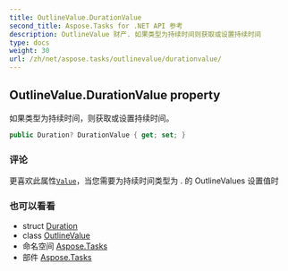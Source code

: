 ```yaml
---
title: OutlineValue.DurationValue
second_title: Aspose.Tasks for .NET API 参考
description: OutlineValue 财产. 如果类型为持续时间则获取或设置持续时间
type: docs
weight: 30
url: /zh/net/aspose.tasks/outlinevalue/durationvalue/
---
```

## OutlineValue.DurationValue property

如果类型为持续时间，则获取或设置持续时间。

```csharp
public Duration? DurationValue { get; set; }
```

### 评论

更喜欢此属性[`Value`](../value/)，当您需要为持续时间类型为 . 的 OutlineValues 设置值时

### 也可以看看

* struct [Duration](../../duration/)
* class [OutlineValue](../)
* 命名空间 [Aspose.Tasks](../../outlinevalue/)
* 部件 [Aspose.Tasks](../../../)


